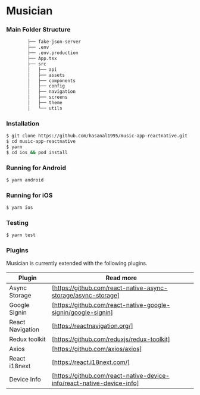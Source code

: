 # Musician
### Main Folder Structure
```bash
        ├── fake-json-server
        ├── .env
        ├── .env.production
        ├── App.tsx
        ├── src
        │   ├── api
        │   ├── assets
        │   ├── components
        │   ├── config
        │   ├── navigation
        │   ├── screens
        │   ├── theme
        │   └── utils
```
### Installation
```sh
$ git clone https://github.com/hasanal1995/music-app-reactnative.git
$ cd music-app-reactnative
$ yarn
$ cd ios && pod install
```
### Running for Android
```sh
$ yarn android
```
### Running for iOS
```sh
$ yarn ios
```

### Testing
```sh
$ yarn test
```
### Plugins

Musician is currently extended with the following plugins.

| Plugin | Read more |
| ------ | ------ |
| Async Storage | [https://github.com/react-native-async-storage/async-storage]
| Google Signin | [https://github.com/react-native-google-signin/google-signin]
| React Navigation | [https://reactnavigation.org/]
| Redux toolkit | [https://github.com/reduxjs/redux-toolkit]
| Axios | [https://github.com/axios/axios]
| React i18next | [https://react.i18next.com/]
| Device Info | [https://github.com/react-native-device-info/react-native-device-info]
